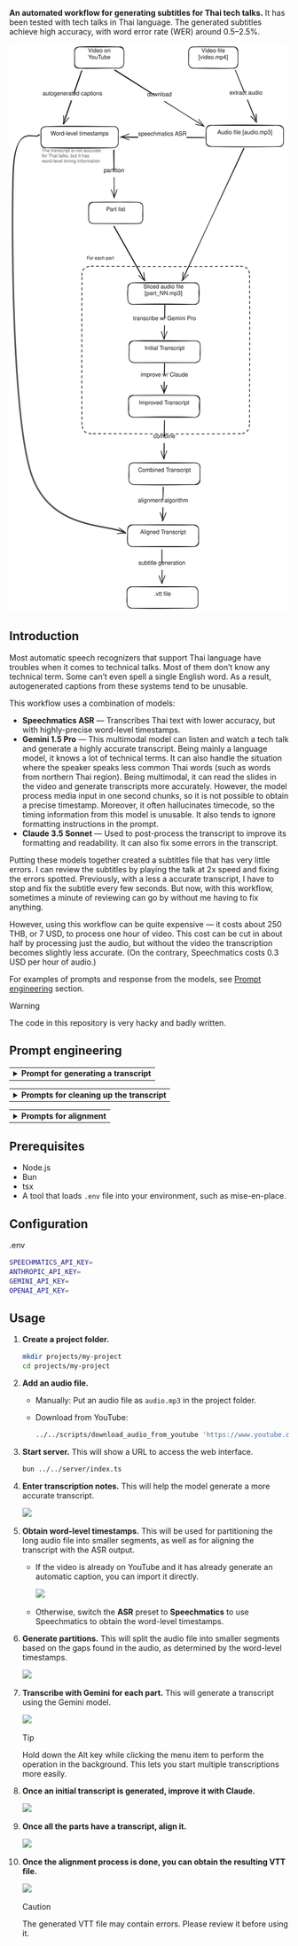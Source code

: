 **An automated workflow for generating subtitles for Thai tech talks.** It has been tested with tech talks in Thai language. The generated subtitles achieve high accuracy, with word error rate (WER) around 0.5–2.5%.

![Diagram](diagram.excalidraw.svg)

## Introduction

Most automatic speech recognizers that support Thai language have troubles when it comes to technical talks. Most of them don’t know any technical term. Some can’t even spell a single English word. As a result, autogenerated captions from these systems tend to be unusable.

This workflow uses a combination of models:

- **Speechmatics ASR** — Transcribes Thai text with lower accuracy, but with highly-precise word-level timestamps.
- **Gemini 1.5 Pro** — This multimodal model can listen and watch a tech talk and generate a highly accurate transcript. Being mainly a language model, it knows a lot of technical terms. It can also handle the situation where the speaker speaks less common Thai words (such as words from northern Thai region). Being multimodal, it can read the slides in the video and generate transcripts more accurately. However, the model process media input in one second chunks, so it is not possible to obtain a precise timestamp. Moreover, it often hallucinates timecode, so the timing information from this model is unusable. It also tends to ignore formatting instructions in the prompt.
- **Claude 3.5 Sonnet** — Used to post-process the transcript to improve its formatting and readability. It can also fix some errors in the transcript.

Putting these models together created a subtitles file that has very little errors. I can review the subtitles by playing the talk at 2x speed and fixing the errors spotted. Previously, with a less a accurate transcript, I have to stop and fix the subtitle every few seconds. But now, with this workflow, sometimes a minute of reviewing can go by without me having to fix anything.

However, using this workflow can be quite expensive — it costs about 250 THB, or 7 USD, to process one hour of video. This cost can be cut in about half by processing just the audio, but without the video the transcription becomes slightly less accurate. (On the contrary, Speechmatics costs 0.3 USD per hour of audio.)

For examples of prompts and response from the models, see [Prompt engineering](#prompt-engineering) section.

> [!WARNING]
> The code in this repository is very hacky and badly written.

## Prompt engineering

<table><tr><td><details><summary><strong>Prompt for generating a transcript</strong></summary>

Prompt:

```
Generate a transcript of the speech.

- The speech is in Thai language.
- DO start a new line after each utterance or sentence.
- Each line should not be longer than 50 characters. If it is longer, split it into multiple lines, but keep the line lengths balanced.
- For English words, if it is a common word, then spell it using lowercase (e.g. oscillator). If it is a proper noun, capitalize it properly (e.g. Google Chrome). If it's an API name or part of computer code, use verbatim capitalization (e.g. getElementById).
- For Thai text, do not add a space between words. Only add spaces between sentences or when there is obvious pausing.
- For technical terms, in general, spell it in English (e.g. canvas, vertex, scene). Only transliterate it to Thai if it is a very common word and commonly spelled in Thai (e.g. ลิงก์, เคส, อัพเกรด, โปรแกรมเมอร์).
- Remove filler words like "umm" and "ah". Also fix the transcript when the speaker corrects themselves or repeats themselves due to stuttering.

The following notes should be helpful for generating the transcript more accurately:

<NOTES>
Title: Astro JS - เฟรมเวิร์กน้องใหม่ เขียนง่าย โหลดไวมาก!
Speaker: Chakkrisn Talawat, Seed Webs Founder & President at OSEDA

แนะนำ Astro สำหรับผู้เริ่มต้น หัดง่าย แม้ไม่เคยเขียน JS Framework อื่นมาก่อน

1. แนะนำ Astro
2. สร้างหน้าต่างๆ ด้วย HTML, Markdown, MDX, JSX
3. นำข้อมูลจากแหล่งต่างๆ มาแสดง เช่น WordPress, Google Sheet
4. สร้างเว็บจาก ThaiUI Starter Site
5. นำเว็บขึ้น Serverless เช่น Cloudflare Pages
</NOTES>

Remember, start a new line after each utterance or sentence, but do not break sentences into multiple lines.
```

Output:

```
ทีนี้ หัวข้อ นะครับ วันนี้เราพูดถึงเรื่อง Astro นะครับ
เขาพยายามจะ ผมรู้สึกว่า Astro เนี่ยสื่อสารดี
เขาไม่ได้บอกว่าเขาทำได้ทุกอย่าง นะครับ
เขาบอกเขาเป็น web framework ไม่ได้ ไม่ได้พยายามเน้นว่า JavaScript ด้วยนะ เพราะว่าจริงๆแล้วเนี่ย
พอมัน build เป็น static มันก็ ไม่ได้ feel ว่าต้องเป็น JavaScript ขนาดนั้น แต่ว่า เราใช้ JavaScript ในการเขียนนะ ใช่ ใช่ นะครับ
เขาบอกว่าเป็น web framework สำหรับ content driven นะครับ
ก็คือ เว็บที่เป็น content ทั้งหลาย นะครับ
อ่า มันจะเหมาะกับ Astro เขาไม่ได้ ไปสู้กับ web application ไม่ได้ไปสู้กับระบบที่มันซับซ้อน นะครับ
แต่ตัวมันน่ะซับซ้อน นะครับ แล้วก็ตัวมันก็ มีเบื้องหลังที่ขยายได้หลายแบบ นะครับ เดี๋ยวเรามาดูกัน
ผมก็ สะดุดใจคำว่า content driven นะครับ
ในฐานะที่เราก็ทำพวก CMS มาก่อน นะครับ อย่างเช่น WordPress ข้างล่างเนี่ย นะครับ
เราก็จะรู้สึกว่า เราจะต้องทำ ระบบ
ถ้า ถ้าทำเว็บที่เกี่ยวกับ content เราก็คิดถึง ก็คิดถึง WordPress ก่อนแน่นอน นะครับ
ซึ่ง มันอิงกับ server ใช่ไหม มันก็จะเป็น อันนี้ผมยังไม่เจอฝรั่งเขียนนะ แต่ผมอาจจะเขียนผิดก็ได้ นะครับ ผมแค่คิดเองว่า เออเนี่ย เวลาผมตัดสินใจว่า เรา เรามาใช้ตัวนี้เหอะเนี่ย เพราะเรารู้สึกแบบนี้ เรารู้สึกว่า WordPress เนี่ย
มันจมอยู่กับ server นะครับ ไม่ใช่ไม่ดีนะ
มันดีในแง่ว่า มันครบวงจร สำหรับเว็บขนาดเล็ก นะครับ
แต่เมื่อไหร่ก็ตาม ที่เราต้องการ scale นะครับ เราต้องการการไม่พึ่งพา server นะครับ ก็คือเรียกว่า serverless นะครับ ก็คือมี server แหละ แต่ว่า มันไป scale ได้ มันไป ทำ cache มันไป run ที่ device นะครับ
```

</details></td></tr></table>

<table><tr><td><details><summary><strong>Prompts for cleaning up the transcript</strong></summary>

Prompt:

```
Your job is to take the following transcript and improve it.

- Remove filler words, but keep politeness words such as ครับ or ค่ะ. Also fix repeated words due to speaker stuttering, or speaker correcting themselves.
- English words should not be capitalized unless it is a proper noun. English words that are not proper nouns should be converted to lowercase, except for API or code (e.g. moveTo) should be left alone.
- If a line has more than 50 characters, you can break one line of text into multiple lines, but try to keep line lengths relatively balanced.
- English words that are transliterated into Thai should be rewritten in English. For example, "โมเดลที่เราเทรนมาเนี่ยมันพิคอัพแพทเทิร์นอะไร" should be rewritten into "model ที่เรา train มาเนี่ยมัน pick up pattern อะไร". However, some words such as "โปรเจค" should be retained as "โปรเจค" because it’s very often used in Thai colloquial speech that its transliteration becomes a word on its own.
- If any mathematical equations can be formatted with unicode, please do so. For example, x^2 should be x². 2*3 can be 2×3. If the equation is too complex, you can leave it as is. Also if the equation is part of a code snippet, leave it as is.
- Do not add a space before ๆ. If there is a space before ๆ in the input, remove it from the output. However, there should be a space after ๆ.

Here is the transcript:
<TRANSCRIPT>
ทีนี้ หัวข้อ นะครับ วันนี้เราพูดถึงเรื่อง Astro นะครับ
เขาพยายามจะ ผมรู้สึกว่า Astro เนี่ยสื่อสารดี
เขาไม่ได้บอกว่าเขาทำได้ทุกอย่าง นะครับ
เขาบอกเขาเป็น web framework ไม่ได้ ไม่ได้พยายามเน้นว่า JavaScript ด้วยนะ เพราะว่าจริงๆแล้วเนี่ย
พอมัน build เป็น static มันก็ ไม่ได้ feel ว่าต้องเป็น JavaScript ขนาดนั้น แต่ว่า เราใช้ JavaScript ในการเขียนนะ ใช่ ใช่ นะครับ
เขาบอกว่าเป็น web framework สำหรับ content driven นะครับ
ก็คือ เว็บที่เป็น content ทั้งหลาย นะครับ
อ่า มันจะเหมาะกับ Astro เขาไม่ได้ ไปสู้กับ web application ไม่ได้ไปสู้กับระบบที่มันซับซ้อน นะครับ
แต่ตัวมันน่ะซับซ้อน นะครับ แล้วก็ตัวมันก็ มีเบื้องหลังที่ขยายได้หลายแบบ นะครับ เดี๋ยวเรามาดูกัน
ผมก็ สะดุดใจคำว่า content driven นะครับ
ในฐานะที่เราก็ทำพวก CMS มาก่อน นะครับ อย่างเช่น WordPress ข้างล่างเนี่ย นะครับ
เราก็จะรู้สึกว่า เราจะต้องทำ ระบบ
ถ้า ถ้าทำเว็บที่เกี่ยวกับ content เราก็คิดถึง ก็คิดถึง WordPress ก่อนแน่นอน นะครับ
ซึ่ง มันอิงกับ server ใช่ไหม มันก็จะเป็น อันนี้ผมยังไม่เจอฝรั่งเขียนนะ แต่ผมอาจจะเขียนผิดก็ได้ นะครับ ผมแค่คิดเองว่า เออเนี่ย เวลาผมตัดสินใจว่า เรา เรามาใช้ตัวนี้เหอะเนี่ย เพราะเรารู้สึกแบบนี้ เรารู้สึกว่า WordPress เนี่ย
มันจมอยู่กับ server นะครับ ไม่ใช่ไม่ดีนะ
มันดีในแง่ว่า มันครบวงจร สำหรับเว็บขนาดเล็ก นะครับ
แต่เมื่อไหร่ก็ตาม ที่เราต้องการ scale นะครับ เราต้องการการไม่พึ่งพา server นะครับ ก็คือเรียกว่า serverless นะครับ ก็คือมี server แหละ แต่ว่า มันไป scale ได้ มันไป ทำ cache มันไป run ที่ device นะครับ

</TRANSCRIPT>

The following notes should be helpful for generating the transcript more accurately:

<NOTES>
Title: Astro JS - เฟรมเวิร์กน้องใหม่ เขียนง่าย โหลดไวมาก!
Speaker: Chakkrisn Talawat, Seed Webs Founder & President at OSEDA

แนะนำ Astro สำหรับผู้เริ่มต้น หัดง่าย แม้ไม่เคยเขียน JS Framework อื่นมาก่อน

1. แนะนำ Astro
2. สร้างหน้าต่างๆ ด้วย HTML, Markdown, MDX, JSX
3. นำข้อมูลจากแหล่งต่างๆ มาแสดง เช่น WordPress, Google Sheet
4. สร้างเว็บจาก ThaiUI Starter Site
5. นำเว็บขึ้น Serverless เช่น Cloudflare Pages
</NOTES>

Provide the answer in <ANSWER> tags.
```

Output:

```
Here's the improved transcript:

<ANSWER>
ทีนี้หัวข้อวันนี้เราพูดถึงเรื่อง Astro นะครับ
ผมรู้สึกว่า Astro เนี่ยสื่อสารดี
เขาไม่ได้บอกว่าเขาทำได้ทุกอย่างนะครับ
เขาบอกเขาเป็น web framework ไม่ได้พยายามเน้นว่า JavaScript ด้วยนะ
เพราะว่าจริงๆแล้วเนี่ย พอมัน build เป็น static
มันก็ไม่ได้ feel ว่าต้องเป็น JavaScript ขนาดนั้น
แต่ว่าเราใช้ JavaScript ในการเขียนนะครับ
เขาบอกว่าเป็น web framework สำหรับ content driven นะครับ
ก็คือเว็บที่เป็น content ทั้งหลายนะครับ
มันจะเหมาะกับ Astro เขาไม่ได้ไปสู้กับ web application
ไม่ได้ไปสู้กับระบบที่มันซับซ้อนนะครับ
แต่ตัวมันน่ะซับซ้อนนะครับ แล้วก็ตัวมันก็มีเบื้องหลังที่ขยายได้หลายแบบนะครับ
เดี๋ยวเรามาดูกัน
ผมก็สะดุดใจคำว่า content driven นะครับ
ในฐานะที่เราก็ทำพวก CMS มาก่อนนะครับ อย่างเช่น WordPress ข้างล่างเนี่ยนะครับ
เราก็จะรู้สึกว่าเราจะต้องทำระบบ
ถ้าทำเว็บที่เกี่ยวกับ content เราก็คิดถึง WordPress ก่อนแน่นอนนะครับ
ซึ่งมันอิงกับ server ใช่ไหม มันก็จะเป็น
อันนี้ผมยังไม่เจอฝรั่งเขียนนะ แต่ผมอาจจะเขียนผิดก็ได้นะครับ
ผมแค่คิดเองว่า เออเนี่ย เวลาผมตัดสินใจว่าเรามาใช้ตัวนี้เหอะเนี่ย
เพราะเรารู้สึกแบบนี้ เรารู้สึกว่า WordPress เนี่ย
มันจมอยู่กับ server นะครับ ไม่ใช่ไม่ดีนะ
มันดีในแง่ว่ามันครบวงจร สำหรับเว็บขนาดเล็กนะครับ
แต่เมื่อไหร่ก็ตามที่เราต้องการ scale นะครับ
เราต้องการการไม่พึ่งพา server นะครับ ก็คือเรียกว่า serverless นะครับ
ก็คือมี server แหละ แต่ว่ามันไป scale ได้
มันไป ทำ cache มันไป run ที่ device นะครับ
</ANSWER>
```

</details></td></tr></table>

<table><tr><td><details><summary><strong>Prompts for alignment</strong></summary>

Prompt:

```
You are tasked with performing forced alignment between ASR (Automatic Speech Recognition) output (which is inaccurate) and a correct transcript (which does not have timing information). Your goal is to determine the appropriate start and end timecodes for each line in the transcript.

You will be provided with two inputs:

<ASR_OUTPUT>
<122.6>ทีนี้<123.1>
<123.5>หัวข้อ<124.1>นะ<124.2>ครับ<124.5>วันนี้<124.7>เรา<124.8>พูด<124.9>เรื่อง<125.1>แอ<125.3>ส<125.4>โร่<125.7>
<126.0>นะ<126.2>ครับ<126.5>
<127.0>เขา<127.3>พยายาม<127.7>จา<128.1>
<128.4>ผม<128.7>รู้สึก<128.9>ว่า<129.0>แอ<129.2>ส<129.2>โต้<129.4>นี้<129.5>สื่อสาร<129.8>ดี<130.1>
<130.4>เขา<130.7>ไม่<130.8>ได้<130.8>บอ<130.9>กว่า<131.1>ทำได้<131.3>ทุกอย่าง<131.7>
<132.7>เขา<132.9>บอก<133.0>เขา<133.2>เป็น<133.3>เว็ป<133.4>เฟรม<133.6>เวิร์ค<133.9>
<134.0>ไม่<134.3>ได้<134.4>ไม่<134.6>ได้<134.7>พยายาม<135.0>เน้น<135.1>ว่า<135.3>จาวาสคริปต์<135.7>ด้วย<135.8>นะ<136.0>เพราะว่า<136.2>จริง<136.4>ๆ<136.5>แล้ว<136.6>เนี่ย<136.9>
<137.0>พอ<137.3>มัน<137.4>บิ๊ว<137.6>เป็น<137.7>สแต<137.9>ติก<138.2>มัน<138.3>ก็<138.6>ไม่<138.8>ได้<138.9>ฟิว<139.1>ว่า<139.2>ต้อง<139.3>เป็น<139.4>จาวาสคริปต์<139.9>ขนาด<140.1>นั้น<140.2>แต่ว่า<140.7>เรา<140.9>ใช้<141.0>จาวาสคริปต์<141.4>ใน<141.5>การเขียน<141.8>นะ<141.9>.<141.9>ใช่<142.2>
<142.4>ครับ<142.5>
<143.2>เขา<143.3>บอ<143.4>กว่า<143.5>เป็น<143.7>เว็บ<143.8>เฟรม<144.0>เวิร์ค<144.4>สำหรับ<144.9>
<145.1>คอน<145.4>เท้นท์<145.7>หรือ<145.8>เว้<146.0>นท<146.1>
<147.3>ก็<147.5>คือ<147.9>
<148.1>เว็บ<148.4>ที่<148.6>เป็น<148.7>คอนเทนต์<149.0>ทั้งหลาย<149.5>นะ<149.7>ครับ<149.9>
<150.9>มัน<151.2>จะ<151.3>เหมาะกับ<151.6>แอ<151.8>ส<151.8>โต<152.2>เขา<152.5>ไม่<152.6>ได้<152.8>ไป<153.0>สู้<153.2>กับ<153.7>เว็บ<153.9>แอพพลิเคชัน<154.7>ไม่<154.9>ได้<155.1>ไป<155.2>สู้<155.4>กับ<155.5>ระบบ<155.8>ที่<155.9>มัน<156.0>ซับซ้อน<156.6>นะ<156.7>ครับ<156.9>
<157.1>แต่<157.4>ตัว<157.6>มัน<157.7>น่ะ<157.8>ซับซ้อน<158.2>อาหาร<158.4>และ<158.5>ก็<158.6>ตัว<158.8>มัน<158.9>ก็<159.1>
<159.3>มี<159.6>เบื้องหลัง<159.9>ที่<160.0>ขยาย<160.4>ได้<160.5>หลาย<160.6>แบบ<160.9>
<161.7>เดี๋ยว<161.8>เรา<162.0>มา<162.1>ดู<162.2>กัน<162.5>.<162.5>
<163.6>ผม<163.8>ก็<164.1>สะดุดใจ<164.5>คำ<164.6>ว่า<164.9>คอนเทนต์<165.3>ริ<165.5>เวน<165.7>นะ<165.9>ครับ<166.1>
<166.5>ใน<166.8>ฐานะ<167.2>ที่<167.3>เรา<167.5>ก็<167.8>ทำ<168.1>พวก<168.5>ซี<168.8>เบสต์<169.0>มา<169.1>ก่อน<169.5>นะ<169.6>ครับ<169.7>อย่างเช่น<170.0>บท<170.2>เพ<170.4>ซ<170.5>ข้างล่าง<170.9>เนี่ย<171.3>นะ<171.5>ครับ<171.7>
<172.3>เรา<172.6>ก็<172.7>จะ<172.8>รู้สึก<173.1>ว่า<173.4>เรา<173.7>จะ<173.8>ต้อง<174.1>ทำ<174.5>
<175.0>ระบบ<175.6>
<176.0>ถ้า<176.5>ทำ<176.7>เว็บ<176.8>ที่<176.9>เกี่ยวกับ<177.2>คอน<177.4>เท้นท์<177.7>
<178.0>เรา<178.3>ก็<178.4>คิดถึง<178.6>.<178.6>
<179.2>คิดถึง<179.4>เว็บเพจ<179.7>กัน<179.8>ให้<179.9>หน่อย<180.2>น่ะ<180.3>ครับ<180.5>
<181.2>ซึ่ง<181.6>
<181.8>มัน<182.2>อิง<182.5>กับ<182.7>เซอร์<182.9>เวอร์<183.3>ใช่<183.5>มะ<183.7>มัน<183.9>ก็<184.0>จะ<184.1>เป็น<184.3>
<184.7>อันนี้<185.0>ผม<185.2>ยัง<185.3>ไม่<185.4>เจอ<185.6>ฝรั่ง<185.8>เขียน<186.0>นะ<186.2>แต่<186.4>ผม<186.5>อาจจะ<186.7>เขียน<186.8>ผิด<187.0>ก็ได้<187.2>นะ<187.3>ครับ<187.5>ผม<187.7>แค่<187.8>คิด<188.0>เอง<188.2>ว่า<188.4>
<188.6>เออ<188.9>เนี่ย<189.1>เวลา<189.4>ผม<189.6>ตัดสินใจ<190.0>ว่า<190.2>เรา<190.4>เรา<190.8>มา<190.9>ใช้<191.1>ตัว<191.2>นี้<191.3>เหอะ<191.5>เนี่ย<191.7>
<191.9>เพราะ<192.1>เรา<192.2>รู้สึก<192.4>แบบนี้<192.9>เรา<193.2>รู้สึก<193.3>ว่า<193.4>บท<193.6>เพ<193.8>น<193.8>เนี่ย<194.0>
<194.3>มัน<194.6>จม<194.8>อยู่<194.9>กับ<195.0>เซิร์ฟเวอร์<195.7>น่ะ<195.9>ไม่<196.0>ใช่<196.2>ไม่<196.2>ดี<196.4>นะ<196.7>
<197.0>มันดี<197.5>ในแง่<197.8>ว่า<198.2>มัน<198.4>ครบวงจร<199.0>สำหรับ<199.3>เว็บ<199.4>ขนาดเล็ก<199.9>
<201.1>แต่<201.4>เมื่อไหร่<201.6>ก็<201.8>ตามที่<202.3>เรา<202.5>ต้องการ<203.2>สเกล<203.8>
<203.9>นับ<204.4>เรา<204.7>ต้องการ<205.1>การ<205.2>ไม่<205.3>พึ่งพา<205.7>เซิร์ฟเวอร์<206.3>นะ<206.4>ครับ<206.5>ก็<206.6>คือ<206.7>เรียก<206.9>ว่า<207.2>เซิร์ฟเวอร์<207.6>เลท<207.9>นะ<208.0>ครับ<208.3>ก็<208.4>คือ<208.5>จะ<208.6>มี<208.7>เซิฟ<208.8>เวอร์<208.9>แหละ<209.1>แต่ว่า<209.5>
<209.6>มัน<210.0>ไป<210.2>สเกล<210.6>ได้<210.8>มัน<211.0>ไป<211.2>
<211.4>ทำ<211.8>แคช<212.1>มัน<212.3>ไป<212.4>รัน<212.7>ที่<213.1>
<213.4>ดีไวซ์<214.1>
</ASR_OUTPUT>

<TRANSCRIPT>
1, ทีนี้หัวข้อวันนี้เราพูดถึงเรื่อง Astro นะครับ
2, ผมรู้สึกว่า Astro เนี่ยสื่อสารดี
3, เขาไม่ได้บอกว่าเขาทำได้ทุกอย่างนะครับ
4, เขาบอกเขาเป็น web framework ไม่ได้พยายามเน้นว่า JavaScript ด้วยนะ
5, เพราะว่าจริงๆแล้วเนี่ย พอมัน build เป็น static
6, มันก็ไม่ได้ feel ว่าต้องเป็น JavaScript ขนาดนั้น
7, แต่ว่าเราใช้ JavaScript ในการเขียนนะครับ
8, เขาบอกว่าเป็น web framework สำหรับ content driven นะครับ
9, ก็คือเว็บที่เป็น content ทั้งหลายนะครับ
10, มันจะเหมาะกับ Astro เขาไม่ได้ไปสู้กับ web application
11, ไม่ได้ไปสู้กับระบบที่มันซับซ้อนนะครับ
12, แต่ตัวมันน่ะซับซ้อนนะครับ แล้วก็ตัวมันก็มีเบื้องหลังที่ขยายได้หลายแบบนะครับ
13, เดี๋ยวเรามาดูกัน
14, ผมก็สะดุดใจคำว่า content driven นะครับ
15, ในฐานะที่เราก็ทำพวก CMS มาก่อนนะครับ อย่างเช่น WordPress ข้างล่างเนี่ยนะครับ
16, เราก็จะรู้สึกว่าเราจะต้องทำระบบ
17, ถ้าทำเว็บที่เกี่ยวกับ content เราก็คิดถึง WordPress ก่อนแน่นอนนะครับ
18, ซึ่งมันอิงกับ server ใช่ไหม มันก็จะเป็น
19, อันนี้ผมยังไม่เจอฝรั่งเขียนนะ แต่ผมอาจจะเขียนผิดก็ได้นะครับ
20, ผมแค่คิดเองว่า เออเนี่ย เวลาผมตัดสินใจว่าเรามาใช้ตัวนี้เหอะเนี่ย
21, เพราะเรารู้สึกแบบนี้ เรารู้สึกว่า WordPress เนี่ย
22, มันจมอยู่กับ server นะครับ ไม่ใช่ไม่ดีนะ
23, มันดีในแง่ว่ามันครบวงจร สำหรับเว็บขนาดเล็กนะครับ
24, แต่เมื่อไหร่ก็ตามที่เราต้องการ scale นะครับ
25, เราต้องการการไม่พึ่งพา server นะครับ ก็คือเรียกว่า serverless นะครับ
26, ก็คือมี server แหละ แต่ว่ามันไป scale ได้
27, มันไป ทำ cache มันไป run ที่ device นะครับ
</TRANSCRIPT>

The ASR output contains text mixed with timecodes in angle brackets. The format is: <timecode>text<timecode>text... where timecodes are in seconds.

The transcript contains the correct text without timing information. The format is: line number, text.

Output the results in the following format: source line number, start timecode, text, end timecode.

If a source line contains more than 50 characters, you can break it into 2 lines (keeping the same source line number), but try to keep both line lengths relatively balanced.

Important notes:
- Round timecodes to one decimal place.
- Sometimes the start and end of the transcript line are not aligned with ASR word boundaries. In this case, you should estimate the timecodes by interpolating between the surrounding words' timecodes.
- Make sure that the timecode is in STRICTLY increasing order, and that the start timecode comes BEFORE the end timecode.

Provide your answer within <ANSWER></ANSWER> tags.
```

Output:

```
Here is my attempt at aligning the transcript with the ASR output:

<ANSWER>
1, 122.6, ทีนี้หัวข้อวันนี้เราพูดถึงเรื่อง Astro นะครับ, 126.2
2, 126.5, ผมรู้สึกว่า Astro เนี่ยสื่อสารดี, 130.1
3, 130.4, เขาไม่ได้บอกว่าเขาทำได้ทุกอย่างนะครับ, 131.7
4, 132.7, เขาบอกเขาเป็น web framework ไม่ได้พยายามเน้นว่า JavaScript ด้วยนะ, 136.0
5, 136.2, เพราะว่าจริงๆแล้วเนี่ย พอมัน build เป็น static, 138.2
6, 138.3, มันก็ไม่ได้ feel ว่าต้องเป็น JavaScript ขนาดนั้น, 140.2
7, 140.7, แต่ว่าเราใช้ JavaScript ในการเขียนนะครับ, 142.5
8, 143.2, เขาบอกว่าเป็น web framework สำหรับ content driven นะครับ, 147.3
9, 147.5, ก็คือเว็บที่เป็น content ทั้งหลายนะครับ, 149.9
10, 150.9, มันจะเหมาะกับ Astro เขาไม่ได้ไปสู้กับ web application, 154.7
11, 154.9, ไม่ได้ไปสู้กับระบบที่มันซับซ้อนนะครับ, 156.9
12, 157.1, แต่ตัวมันน่ะซับซ้อนนะครับ, 160.9
12, 161.7, แล้วก็ตัวมันก็มีเบื้องหลังที่ขยายได้หลายแบบนะครับ, 162.5
13, 163.6, เดี๋ยวเรามาดูกัน, 166.1
14, 166.5, ผมก็สะดุดใจคำว่า content driven นะครับ, 169.7
15, 169.7, ในฐานะที่เราก็ทำพวก CMS มาก่อนนะครับ, 173.1
15, 173.4, อย่างเช่น WordPress ข้างล่างเนี่ยนะครับ, 171.7
16, 172.3, เราก็จะรู้สึกว่าเราจะต้องทำระบบ, 175.6
17, 176.0, ถ้าทำเว็บที่เกี่ยวกับ content เราก็คิดถึง WordPress ก่อนแน่นอนนะครับ, 180.5
18, 181.2, ซึ่งมันอิงกับ server ใช่ไหม มันก็จะเป็น, 184.3
19, 184.7, อันนี้ผมยังไม่เจอฝรั่งเขียนนะ แต่ผมอาจจะเขียนผิดก็ได้นะครับ, 187.5
20, 187.7, ผมแค่คิดเองว่า เออเนี่ย เวลาผมตัดสินใจว่าเรามาใช้ตัวนี้เหอะเนี่ย, 191.7
21, 191.9, เพราะเรารู้สึกแบบนี้ เรารู้สึกว่า WordPress เนี่ย, 194.3
22, 194.6, มันจมอยู่กับ server นะครับ ไม่ใช่ไม่ดีนะ, 196.7
23, 197.0, มันดีในแง่ว่ามันครบวงจร สำหรับเว็บขนาดเล็กนะครับ, 199.9
24, 201.1, แต่เมื่อไหร่ก็ตามที่เราต้องการ scale นะครับ, 203.8
25, 203.9, เราต้องการการไม่พึ่งพา server นะครับ ก็คือเรียกว่า serverless นะครับ, 208.3
26, 208.4, ก็คือมี server แหละ แต่ว่ามันไป scale ได้, 210.8
27, 211.0, มันไป ทำ cache มันไป run ที่ device นะครับ, 214.1
</ANSWER>
```

</details></td></tr></table>

## Prerequisites

- Node.js
- Bun
- tsx
- A tool that loads `.env` file into your environment, such as mise-en-place.

## Configuration

.env

```sh
SPEECHMATICS_API_KEY=
ANTHROPIC_API_KEY=
GEMINI_API_KEY=
OPENAI_API_KEY=
```

## Usage

1. **Create a project folder.**

   ```sh
   mkdir projects/my-project
   cd projects/my-project
   ```

2. **Add an audio file.**

   - Manually: Put an audio file as `audio.mp3` in the project folder.

   - Download from YouTube:

     ```sh
     ../../scripts/download_audio_from_youtube 'https://www.youtube.com/watch?v=vbIWSwz8NxQ'
     ```

3. **Start server.** This will show a URL to access the web interface.

   ```sh
   bun ../../server/index.ts
   ```

4. **Enter transcription notes.** This will help the model generate a more accurate transcript.

   ![](https://im.dt.in.th/ipfs/bafybeiakjvfec7v32n6rr6bkrwlgowg2yuq5gysvtsr4aqe5rvxr3hyceq/image.webp)

5. **Obtain word-level timestamps.** This will be used for partitioning the long audio file into smaller segments, as well as for aligning the transcript with the ASR output.

   - If the video is already on YouTube and it has already generate an automatic caption, you can import it directly.

     ![](https://im.dt.in.th/ipfs/bafybeieuzf2w3tlpctoneym2am4jg4b6w3vjlzktmyuielqgfmhqbbor5q/image.webp)

   - Otherwise, switch the **ASR** preset to **Speechmatics** to use Speechmatics to obtain the word-level timestamps.

6. **Generate partitions.** This will split the audio file into smaller segments based on the gaps found in the audio, as determined by the word-level timestamps.

   ![](https://im.dt.in.th/ipfs/bafybeigxcjzn5anvcwkygb6hpkrjecdtaoxyrufr5kjkkjufagkk45w7v4/image.webp)

7. **Transcribe with Gemini for each part.** This will generate a transcript using the Gemini model.

   ![](https://im.dt.in.th/ipfs/bafybeihzmwulsu53g7htha7gku3seyr76ueqiwxigqbcemggfacsyxgrkq/image.webp)

   > [!TIP]
   > Hold down the Alt key while clicking the menu item to perform the operation in the background. This lets you start multiple transcriptions more easily.

8. **Once an initial transcript is generated, improve it with Claude.**

   ![](https://im.dt.in.th/ipfs/bafybeihzmwulsu53g7htha7gku3seyr76ueqiwxigqbcemggfacsyxgrkq/image.webp)

9. **Once all the parts have a transcript, align it.**

   ![](https://im.dt.in.th/ipfs/bafybeiggoyteuhrajuqzc4ygpvwcgh2nikqc3wrqep5ojgix23ftju6bda/image.webp)

10. **Once the alignment process is done, you can obtain the resulting VTT file.**

    ![](https://im.dt.in.th/ipfs/bafybeiaqch34n2cjjm2cqttyrgm2savlov2wbtfqm7q665sgvivliarkhy/image.webp)

    > [!CAUTION]
    > The generated VTT file may contain errors. Please review it before using it.
